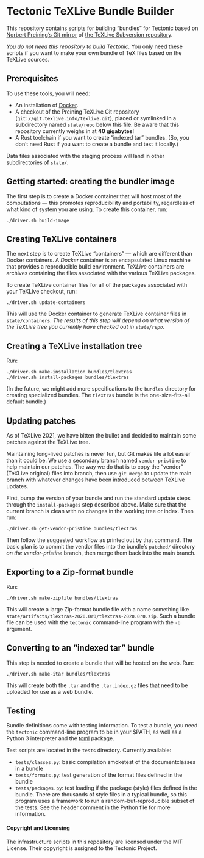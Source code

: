 # Tectonic TeXLive Bundle Builder

This repository contains scripts for building “bundles” for
[Tectonic](https://tectonic-typesetting.github.io) based on [Norbert Preining’s
Git mirror](http://git.texlive.info/texlive/) of [the TeXLive Subversion
repository](http://tug.org/svn/texlive/).

*You do not need this repository to build Tectonic.* You only need these scripts
if you want to make your own bundle of TeX files based on the TeXLive sources.


## Prerequisites

To use these tools, you will need:

- An installation of [Docker](https://www.docker.com/).
- A checkout of the Preining TeXLive Git repository
  (`git://git.texlive.info/texlive.git`), placed or symlinked in a subdirectory
  named `state/repo` below this file. Be aware that this repository currently
  weighs in at **40 gigabytes**!
- A Rust toolchain if you want to create “indexed tar” bundles. (So, you don’t
  need Rust if you want to create a bundle and test it locally.)

Data files associated with the staging process will land in other subdirectories
of `state/`.


## Getting started: creating the bundler image

The first step is to create a Docker container that will host most of the
computations — this promotes reproducibility and portability, regardless of what
kind of system you are using. To create this container, run:

```
./driver.sh build-image
```


## Creating TeXLive containers

The next step is to create TeXLive “containers” — which are different than
Docker containers. A *Docker* container is an encapsulated Linux machine that
provides a reproducible build environment. *TeXLive* containers are archives
containing the files associated with the various TeXLive packages.

To create TeXLive container files for all of the packages associated with your
TeXLive checkout, run:

```
./driver.sh update-containers
```

This will use the Docker container to generate TeXLive container files in
`state/containers`. *The results of this step will depend on what version of the
TeXLive tree you currently have checked out in `state/repo`.*


## Creating a TeXLive installation tree

Run:

```
./driver.sh make-installation bundles/tlextras
./driver.sh install-packages bundles/tlextras
```

(In the future, we might add more specifications to the `bundles` directory for
creating specialized bundles. The `tlextras` bundle is the one-size-fits-all
default bundle.)


## Updating patches

As of TeXLive 2021, we have bitten the bullet and decided to maintain some
patches against the TeXLive tree.

Maintaining long-lived patches is never fun, but Git makes life a lot easier
than it could be. We use a secondary branch named `vendor-pristine` to help
maintain our patches. The way we do that is to copy the “vendor” (TeXLive
original) files into branch, then use `git merge` to update the main branch with
whatever changes have been introduced between TeXLive updates.

First, bump the version of your bundle and run the standard update steps through
the `install-packages` step described above. Make sure that the current branch
is clean with no changes in the working tree or index. Then run:

```
./driver.sh get-vendor-pristine bundles/tlextras
```

Then follow the suggested workflow as printed out by that command. The basic
plan is to commit the vendor files into the bundle’s `patched/` directory *on
the vendor-pristine* branch, then merge them back into the main branch.


## Exporting to a Zip-format bundle

Run:

```
./driver.sh make-zipfile bundles/tlextras
```

This will create a large Zip-format bundle file with a name something like
`state/artifacts/tlextras-2020.0r0/tlextras-2020.0r0.zip`. Such a bundle file
can be used with the `tectonic` command-line program with the `-b` argument.


## Converting to an “indexed tar” bundle

This step is needed to create a bundle that will be hosted on the web. Run:

```
./driver.sh make-itar bundles/tlextras
```

This will create both the `.tar` and the `.tar.index.gz` files that need to be
uploaded for use as a web bundle.


## Testing

Bundle definitions come with testing information. To test a bundle, you need the
`tectonic` command-line program to be in your $PATH, as well as a Python 3
interpreter and the [toml] package.

[toml]: https://pypi.org/project/toml/

Test scripts are located in the `tests` directory. Currently available:

- `tests/classes.py`: basic compilation smoketest of the documentclasses in a bundle
- `tests/formats.py`: test generation of the format files defined in the bundle
- `tests/packages.py`: test loading if the package (style) files defined in the
  bundle. There are thousands of style files in a typical bundle, so this
  program uses a framework to run a random-but-reproducible subset of the tests.
  See the header comment in the Python file for more information.


#### Copyright and Licensing

The infrastructure scripts in this repository are licensed under the MIT
License. Their copyright is assigned to the Tectonic Project.
